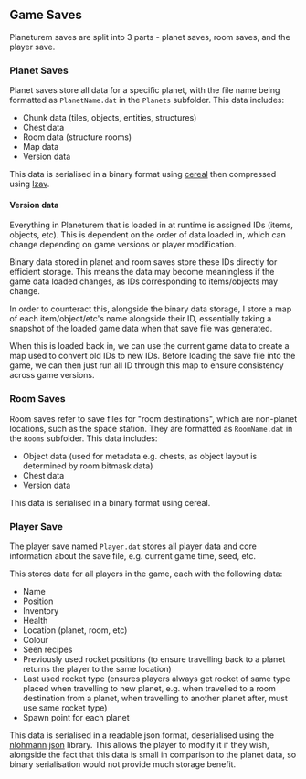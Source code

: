 ## Game Saves
Planeturem saves are split into 3 parts - planet saves, room saves, and the player save.

### Planet Saves
Planet saves store all data for a specific planet, with the file name being formatted as `PlanetName.dat` in the `Planets` subfolder. This data includes:
 - Chunk data (tiles, objects, entities, structures)
 - Chest data
 - Room data (structure rooms)
 - Map data
 - Version data

This data is serialised in a binary format using [cereal](https://uscilab.github.io/cereal/) then compressed using [lzav](https://github.com/avaneev/lzav).

#### Version data
Everything in Planeturem that is loaded in at runtime is assigned IDs (items, objects, etc). This is dependent on the order of data loaded in, which can change depending on game versions or player modification.

Binary data stored in planet and room saves store these IDs directly for efficient storage. This means the data may become meaningless if the game data loaded changes, as IDs corresponding to items/objects may change.

In order to counteract this, alongside the binary data storage, I store a map of each item/object/etc's name alongside their ID, essentially taking a snapshot of the loaded game data when that save file was generated.

When this is loaded back in, we can use the current game data to create a map used to convert old IDs to new IDs. Before loading the save file into the game, we can then just run all ID through this map to ensure consistency across game versions.

### Room Saves
Room saves refer to save files for "room destinations", which are non-planet locations, such as the space station. They are formatted as `RoomName.dat` in the `Rooms` subfolder. This data includes:
 - Object data (used for metadata e.g. chests, as object layout is determined by room bitmask data)
 - Chest data
 - Version data

This data is serialised in a binary format using cereal.

### Player Save
The player save named `Player.dat` stores all player data and core information about the save file, e.g. current game time, seed, etc.

This stores data for all players in the game, each with the following data:
 - Name
 - Position
 - Inventory
 - Health
 - Location (planet, room, etc)
 - Colour
 - Seen recipes
 - Previously used rocket positions (to ensure travelling back to a planet returns the player to the same location)
 - Last used rocket type (ensures players always get rocket of same type placed when travelling to new planet, e.g. when travelled to a room destination from a planet, when travelling to another planet after, must use same rocket type)
 - Spawn point for each planet

This data is serialised in a readable json format, deserialised using the [nlohmann json](https://github.com/nlohmann/json) library. This allows the player to modify it if they wish, alongside the fact that this data is small in comparison to the planet data, so binary serialisation would not provide much storage benefit.
